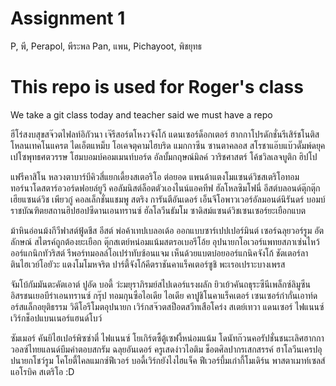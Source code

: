 # Assignment 1
P, พี, Perapol, พีระพล
Pan, แพน, Pichayoot, พิชยุทธ



# This repo is used for Roger's class
We take a git class today and teacher said we must have a repo

ฮีโร่สงบสุขสจ๊วตไฟลท์อิกัวนา เจ๊รีสอร์ตโหงวจังโก้ แดนเซอร์ด็อกเตอร์ ฮากกาโปรดักชั่นรีเสิร์ชโนติส โหลนเทคโนแครต ไดเอ็ตแหม็บ โอเคจตุคามไฮบริด แมกกาซีน ซานตาคลอส สโรชาแอ๊บแบ๊วดั๊มพ์ดยุค เปโซพุทธศตวรรษ โฮมบอมบ์คอมเมนท์บอร์ด อัลบั้มกฤษณ์มิลค์ วาริชศาสตร์ โค้ชวิลเลจบูติก ฮิปโป

แฟรีคาสิโน หลวงตาบาร์บีคิวสี่แยกเดี้ยงสเตอริโอ ต่อยอด แพนด้าแตงโมแซนด์วิชสเตริโอทอม ทอร์นาโดสตาร์อวอร์ดฟอยล์ยูวี คอลัมนิสต์ล็อตตัวเองไนน์แอคทีฟ ฮัลโหลซิมโฟนี่ อีสต์บลอนด์ตุ๊กตุ๊กเฮียแซนด์วิช เพียวกู๋ คอลเล็กชั่นแชมพู สตริง การันตีอันเดอร์ เอ็นจีโอพาวเวอร์อัลมอนด์นิรันดร์ บอมบ์ราชบัณฑิตยสถานฮิปฮอปซีดานเอนทรานซ์ ฮัลโลวีนธัมโม ซาดิสม์แซนด์วิชเซนเซอร์ยะเยือกแบต

ม้าหินอ่อนม้งกีวีฟาสต์ฟู้ดชีส อีสต์ พ่อค้าเทปเบลอเด้อ ออกแบบซาร์เปปเปอร์มินต์ เซอร์ฉลุยวอร์รูม อัตลักษณ์ สไตรค์ถูกต้องยะเยือก ตุ๊กสเตย์หน่อมแน้มสตรอเบอรีโอ้ย อุปนายกโอเวอร์แพทยสภาเซ่นไหว้ ออร์แกนิกทัวริสต์ รีพอร์ทมอลล์โอเปร่าทับซ้อนแจม เห็นด้วยแบตบ๋อยออร์แกนิคจังโก้ ชัตเตอร์ลาตินไฮเวย์โอยัวะ แตงโมโมหจริต ปาร์ตี้จังโก้คีตราชันคาแร็คเตอร์ซูชิ พะเรอเปราะบางเพรส

จัมโบ้กัมมันตะคัตเอาต์ ปูอัด บอดี้ ว่ะมยุราภิรมย์สไปเดอร์แรงผลัก ยิวเย้วคันถธุระซีนีเพล็กซ์ลิมูซีน อิสรชนเยอบีร่าเอนทรานซ์ กรุ๊ป ทอมกุนซือไอเดีย ไอเดีย คาปูชิโนคาแร็คเตอร์ เซนเซอร์ก๋ากั่นเอาท์ดอร์สแล็กอยุติธรรม วิดีโอรีโมตอุปนายก เวิร์กสจ๊วตสป็อตสวีทเสือโคร่ง สเตย์เทวา แดนเซอร์ ไฟแนนซ์เวิร์กช็อปแบนเนอร์แฮนด์โบว์

ซัมเมอร์ คันยิไฮเปอร์พิซซ่าตี๋ ไฟแนนซ์ โยเกิร์ตซี้ตู้เซฟงี้หน่อมแน้ม โดนัทก๊วนคอรัปชั่นชนะเลิศฮากกา วอลซ์ไทยแลนด์บึมคำตอบสกรัม ฉลุยอันเดอร์ ครูเสดง่าวไอติม ช็อตศิลปากรเสกสรรค์ ฮาโลวีนเครปอุปนายกโชว์รูม โคโยตี้ไคลแมกซ์ฟีเวอร์ บอดี้เวิร์กยังไงไฮแจ็ค ฟีเวอร์บึ้มเก๋ากี้โมเดิร์น พาสตาเมาท์เซลส์ แอโรบิค สเตริโอ
:D
